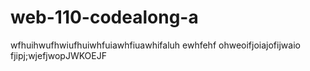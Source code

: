 # web-110-codealong-a

wfhuihwufhwiufhuiwhfuiawhfiuawhifaluh ewhfehf ohweoifjoiajofijwaio fjipj;wjefjwopJWKOEJF